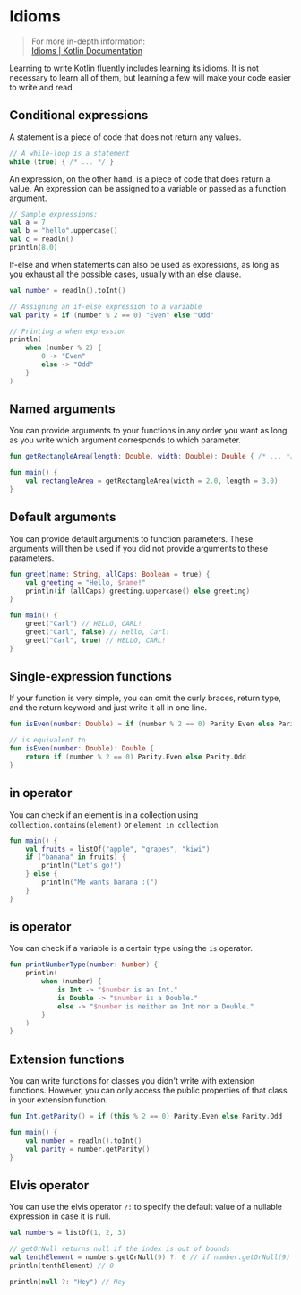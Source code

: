 # Idioms

> For more in-depth information:\
> [Idioms | Kotlin Documentation](https://kotlinlang.org/docs/idioms.html)

Learning to write Kotlin fluently includes learning its idioms. It is not necessary to learn all of them, but learning a
few will make your code easier to write and read.

## Conditional expressions

A statement is a piece of code that does not return any values.

```kotlin
// A while-loop is a statement
while (true) { /* ... */ }
```

An expression, on the other hand, is a piece of code that does return a value. An expression can be assigned to a
variable or passed as a function argument.

```kotlin
// Sample expressions:
val a = 7
val b = "hello".uppercase()
val c = readln()
println(8.0)
```

If-else and when statements can also be used as expressions, as long as you exhaust all the possible cases, usually with
an else clause.

```kotlin
val number = readln().toInt()

// Assigning an if-else expression to a variable
val parity = if (number % 2 == 0) "Even" else "Odd"

// Printing a when expression
println(
    when (number % 2) {
        0 -> "Even"
        else -> "Odd"
    }
)
```

## Named arguments

You can provide arguments to your functions in any order you want as long as you write which argument corresponds to
which parameter.

```kotlin
fun getRectangleArea(length: Double, width: Double): Double { /* ... */ }

fun main() {
    val rectangleArea = getRectangleArea(width = 2.0, length = 3.0)
}
```

## Default arguments

You can provide default arguments to function parameters.
These arguments will then be used if you did not provide arguments to these parameters.

```kotlin
fun greet(name: String, allCaps: Boolean = true) {
    val greeting = "Hello, $name!"
    println(if (allCaps) greeting.uppercase() else greeting)
}

fun main() {
    greet("Carl") // HELLO, CARL!
    greet("Carl", false) // Hello, Carl!
    greet("Carl", true) // HELLO, CARL!
}
```

## Single-expression functions

If your function is very simple, you can omit the curly braces, return type, and the return keyword and just write it all in one line.

```kotlin
fun isEven(number: Double) = if (number % 2 == 0) Parity.Even else Parity.Odd

// is equivalent to
fun isEven(number: Double): Double {
    return if (number % 2 == 0) Parity.Even else Parity.Odd
}
```

## in operator

You can check if an element is in a collection using `collection.contains(element)` or `element in collection`.

```kotlin
fun main() {
    val fruits = listOf("apple", "grapes", "kiwi")
    if ("banana" in fruits) {
        println("Let's go!")
    } else {
        println("Me wants banana :(")
    }
}
```

## is operator

You can check if a variable is a certain type using the `is` operator.

```kotlin
fun printNumberType(number: Number) {
    println(
        when (number) {
            is Int -> "$number is an Int."
            is Double -> "$number is a Double."
            else -> "$number is neither an Int nor a Double."
        }
    )
}
```

## Extension functions

You can write functions for classes you didn't write with extension functions. However, you can only access the public properties of that class in your extension function.

```kotlin
fun Int.getParity() = if (this % 2 == 0) Parity.Even else Parity.Odd

fun main() {
    val number = readln().toInt()
    val parity = number.getParity()
}
```

## Elvis operator

You can use the elvis operator `?:` to specify the default value of a nullable expression in case it is null.

```kotlin
val numbers = listOf(1, 2, 3)

// getOrNull returns null if the index is out of bounds
val tenthElement = numbers.getOrNull(9) ?: 0 // if number.getOrNull(9) returns null, return 0 instead
println(tenthElement) // 0

println(null ?: "Hey") // Hey
```